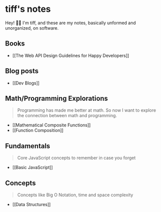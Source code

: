 # tiff's notes

Hey! 👋🏽 I'm tiff, and these are my notes, basically unformed and unorganized, on software.

## Books

- [[The Web API Design Guidelines for Happy Developers]]

## Blog posts

- [[Dev Blogs]]

## Math/Programming Explorations
> Programming has made me better at math. So now I want to explore the connection between math and programming.

- [[Mathematical Composite Functions]]
- [[Function Composition]]

## Fundamentals
> Core JavaScript concepts to remember in case you forget
- [[Basic JavaScript]]

## Concepts
> Concepts like Big O Notation, time and space complexity
- [[Data Structures]]





